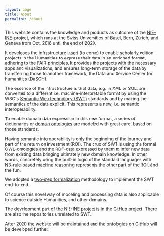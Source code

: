 ```yaml
---
layout: page
title: About
permalink: /about
---
```

This website contains the knowledge and products as outcome of the [NIE-INE](http://www.nie-ine.ch)-project, which runs at the Swiss Universities of Basel, Bern, Zürich, and Geneva from Oct. 2016 until the end of 2020.
 
It developes the infrastructure [inseri]() (to come) to enable scholarly edition projects in the Humanities to express their data in an enriched format, adhering to the FAIR-principles. It provides the projects with the necessary apps and visualizations, and ensures long-term storage of the data by transferring those to another framework, the Data and Service Center for humanities (DaSCH)<!---(https://dasch.swiss/)--->.

The essence of the infrastructure is that data, e.g. in XML or SQL, are converted to a different i.e. machine-interpretable format by using the W3C's [Semantic Web technology (SWT)](/semantic-web-technology) standards and by making the semantics of the data explicit. This represents a new, i.e. semantic interoperability.  

To enable domain data expression in this new format, a series of dictionaries or [domain ontologies](/ontology) are modeled with great care, based on those standards.  

Having semantic interoperability is only the beginning of the journey and part of the return on investment (ROI).
The crux of SWT is using the formal OWL-ontologies and the RDF-data expressed by them to infer new data from existing data bringing ultimately new domain knowledge. In other words, concretely using the built-in logic of the standard languages with [N3-rule-based machine reasoning](/n3-rule-based-machine-reasoning) represents the other part of the ROI, ánd the fun.  

We adopted a [two-step formalization](/two-step-formalization) methodology to implement the SWT end-to-end.  

Of course this novel way of modeling and processing data is also applicable to science outside Humanities, and other domains.

The development part of the NIE-INE project is in the [GitHub project](https://github.com/nie-ine).
There are also the repositories unrelated to SWT.  

After 2020 the website will be maintained and the ontologies on GitHub will be developed further.